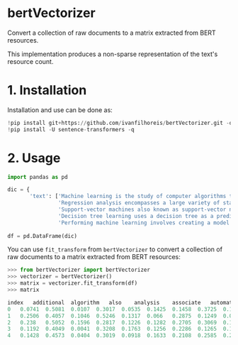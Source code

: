 # bertVectorizer

Convert a collection of raw documents to a matrix extracted from BERT resources. 

This implementation produces a non-sparse representation of the text's resource count.

# 1. Installation

Installation and use can be done as:

```python
!pip install git+https://github.com/ivanfilhoreis/bertVectorizer.git -q
!pip install -U sentence-transformers -q
```

# 2. Usage

```python
import pandas as pd

dic = {
       'text': ['Machine learning is the study of computer algorithms that can improve automatically through experience and by the use of data',
                'Regression analysis encompasses a large variety of statistical methods to estimate the relationship between input variables and their associated features',
                'Support-vector machines also known as support-vector networks are a set of related supervised learning methods used for classification and regression',
                'Decision tree learning uses a decision tree as a predictive model to go from observations about an item',
                'Performing machine learning involves creating a model which is trained on some training data and then can process additional data to make predictions']}
            
df = pd.DataFrame(dic)

```

You can use `fit_transform` from `bertVectorizer` to convert a collection of raw documents to a matrix extracted from BERT resources:

```python
>>> from bertVectorizer import bertVectorizer
>>> vectorizer = bertVectorizer()
>>> matrix = vectorizer.fit_transform(df)
>>> matrix

index	additional	algorithm	also	analysis	associate	automatically	classification	computer	create	datum	decision	encompass	estimate	experience	feature	go	improve	input	involve	item
0	0.0741	0.5081	0.0107	0.3017	0.0535	0.1425	0.1458	0.3725	0.1057	0.1657	0.1077	0.2035	0.1675	0.1827	0.1222	-0.0536	0.2904	0.1486	0.072	0.0174
1	0.2506	0.4057	0.1046	0.5246	0.1317	0.066	0.2875	0.1249	0.0966	0.3437	0.2286	0.3227	0.3597	0.1534	0.1873	-0.0267	0.1617	0.3101	0.1653	0.1305
2	0.238	0.5052	0.1596	0.2817	0.1226	0.1282	0.2705	0.3069	0.1611	0.2752	0.0916	0.2951	0.181	0.1587	0.2569	0.029	0.2207	0.2148	0.1691	0.12
3	0.1192	0.4049	0.0041	0.3208	0.1763	0.1256	0.2286	0.1265	0.1305	0.2829	0.4078	0.1868	0.3297	0.1763	0.1445	0.0584	0.1551	0.174	0.1711	0.1414
4	0.1428	0.4573	0.0404	0.3019	0.0918	0.1633	0.2108	0.2585	0.21	0.277	0.1314	0.2244	0.3032	0.2218	0.1391	-0.08	0.1696	0.1938	0.1077	0.0778


```


